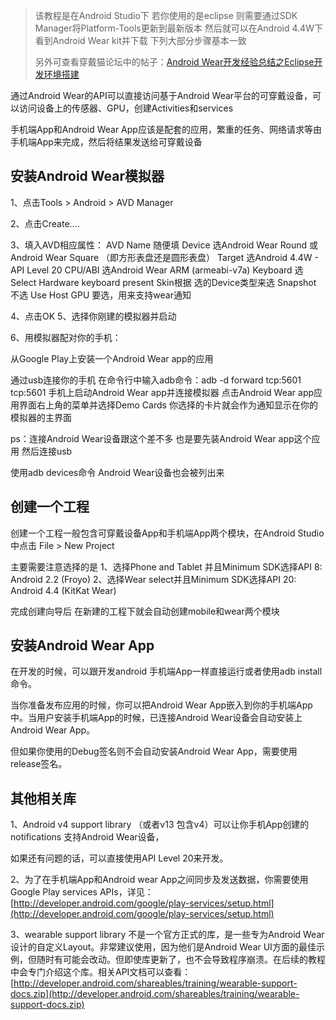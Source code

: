 > 该教程是在Android Studio下 若你使用的是eclipse 则需要通过SDK Manager将Platform-Tools更新到最新版本 然后就可以在Android 4.4W下看到Android Wear kit并下载 下列大部分步骤基本一致 
> 
> 另外可查看穿戴猫论坛中的帖子：[Android Wear开发经验总结之Eclipse开发环境搭建](http://bbs.seacat.cn/thread-1200-1-1.html)


通过Android Wear的API可以直接访问基于Android Wear平台的可穿戴设备，可以访问设备上的传感器、GPU，创建Activities和services


手机端App和Android Wear App应该是配套的应用，繁重的任务、网络请求等由手机端App来完成，然后将结果发送给可穿戴设备


## 安装Android Wear模拟器 ##

1、点击Tools > Android > AVD Manager


2、点击Create....


3、填入AVD相应属性：
AVD Name    随便填
Device    选Android Wear Round 或Android Wear Square （即方形表盘还是圆形表盘）
Target    选Android 4.4W - API Level 20
CPU/ABI    选Android Wear ARM (armeabi-v7a)
Keyboard    选Select Hardware keyboard present
Skin根据    选的Device类型来选
Snapshot     不选
Use Host GPU    要选，用来支持wear通知


4、点击OK
5、选择你刚建的模拟器并启动


6、用模拟器配对你的手机：


从Google Play上安装一个Android Wear app的应用 

通过usb连接你的手机
在命令行中输入adb命令：adb -d forward tcp:5601 tcp:5601
手机上启动Android Wear app并连接模拟器
点击Android Wear app应用界面右上角的菜单并选择Demo Cards
你选择的卡片就会作为通知显示在你的模拟器的主界面


ps：连接Android Wear设备跟这个差不多 也是要先装Android Wear app这个应用 然后连接usb


使用adb devices命令 Android Wear设备也会被列出来



## 创建一个工程 ##


创建一个工程一般包含可穿戴设备App和手机端App两个模块，在Android Studio中点击 File > New Project 


主要需要注意选择的是
1、选择Phone and Tablet 并且Minimum SDK选择API 8: Android 2.2 (Froyo)
2、选择Wear  select并且Minimum SDK选择API 20: Android 4.4 (KitKat Wear)


完成创建向导后 在新建的工程下就会自动创建mobile和wear两个模块


## 安装Android Wear App ##


在开发的时候，可以跟开发android 手机端App一样直接运行或者使用adb install命令。


当你准备发布应用的时候，你可以把Android Wear App嵌入到你的手机端App中。当用户安装手机端App的时候，已连接Android Wear设备会自动安装上Android Wear App。


但如果你使用的Debug签名则不会自动安装Android Wear App，需要使用release签名。



## 其他相关库 ##


1、Android v4 support library （或者v13 包含v4）可以让你手机App创建的notifications 支持Android Wear设备，


如果还有问题的话，可以直接使用API Level 20来开发。




2、为了在手机端App和Android wear App之间同步及发送数据，你需要使用Google Play services APIs，详见：[http://developer.android.com/google/play-services/setup.html](http://developer.android.com/google/play-services/setup.html)



3、wearable support library 不是一个官方正式的库，是一些专为Android Wear设计的自定义Layout。非常建议使用，因为他们是Android Wear UI方面的最佳示例，但随时有可能会改动。但即使库更新了，也不会导致程序崩溃。在后续的教程中会专门介绍这个库。相关API文档可以查看：[http://developer.android.com/shareables/training/wearable-support-docs.zip](http://developer.android.com/shareables/training/wearable-support-docs.zip)
